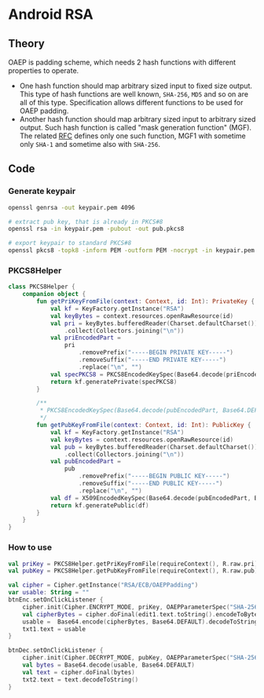 # Android RSA

## Theory

OAEP is padding scheme, which needs 2 hash functions with different properties to operate.

* One hash function should map arbitrary sized input to fixed size output. This type of hash functions are well known, `SHA-256`, `MD5` and so on are all of this type. Specification allows different functions to be used for OAEP padding.
* Another hash function should map arbitrary sized input to arbitrary sized output. Such hash function is called "mask generation function" (MGF). The related [RFC](https://www.rfc-editor.org/rfc/rfc8017#appendix-B.2) defines only one such function, MGF1 with sometime only `SHA-1` and sometime also with `SHA-256`.

## Code

### Generate keypair

```bash
openssl genrsa -out keypair.pem 4096

# extract pub key, that is already in PKCS#8
openssl rsa -in keypair.pem -pubout -out pub.pkcs8

# export keypair to standard PKCS#8
openssl pkcs8 -topk8 -inform PEM -outform PEM -nocrypt -in keypair.pem -out pri.pkcs8
```

### PKCS8Helper

```kotlin
class PKCS8Helper {
    companion object {
        fun getPriKeyFromFile(context: Context, id: Int): PrivateKey {
            val kf = KeyFactory.getInstance("RSA")
            val keyBytes = context.resources.openRawResource(id)
            val pri = keyBytes.bufferedReader(Charset.defaultCharset()).lines()
                .collect(Collectors.joining("\n"))
            val priEncodedPart =
                pri
                    .removePrefix("-----BEGIN PRIVATE KEY-----")
                    .removeSuffix("-----END PRIVATE KEY-----")
                    .replace("\n", "")
            val specPKCS8 = PKCS8EncodedKeySpec(Base64.decode(priEncodedPart, Base64.DEFAULT))
            return kf.generatePrivate(specPKCS8)
        }

        /**
         * PKCS8EncodedKeySpec(Base64.decode(pubEncodedPart, Base64.DEFAULT))
         */
        fun getPubKeyFromFile(context: Context, id: Int): PublicKey {
            val kf = KeyFactory.getInstance("RSA")
            val keyBytes = context.resources.openRawResource(id)
            val pub = keyBytes.bufferedReader(Charset.defaultCharset()).lines()
                .collect(Collectors.joining("\n"))
            val pubEncodedPart =
                pub
                    .removePrefix("-----BEGIN PUBLIC KEY-----")
                    .removeSuffix("-----END PUBLIC KEY-----")
                    .replace("\n", "")
            val df = X509EncodedKeySpec(Base64.decode(pubEncodedPart, Base64.DEFAULT))
            return kf.generatePublic(df)
        }
    }
}
```

### How to use

```kotlin
val priKey = PKCS8Helper.getPriKeyFromFile(requireContext(), R.raw.pri)
val pubKey = PKCS8Helper.getPubKeyFromFile(requireContext(), R.raw.pub)

val cipher = Cipher.getInstance("RSA/ECB/OAEPPadding")
var usable: String = ""
btnEnc.setOnClickListener {
    cipher.init(Cipher.ENCRYPT_MODE, priKey, OAEPParameterSpec("SHA-256", "MGF1", MGF1ParameterSpec.SHA256, PSource.PSpecified.DEFAULT))
    val cipherBytes = cipher.doFinal(edit1.text.toString().encodeToByteArray())
    usable =  Base64.encode(cipherBytes, Base64.DEFAULT).decodeToString()
    txt1.text = usable
}

btnDec.setOnClickListener {
    cipher.init(Cipher.DECRYPT_MODE, pubKey, OAEPParameterSpec("SHA-256", "MGF1", MGF1ParameterSpec.SHA256, PSource.PSpecified.DEFAULT))
    val bytes = Base64.decode(usable, Base64.DEFAULT)
    val text = cipher.doFinal(bytes)
    txt2.text = text.decodeToString()
}
```
